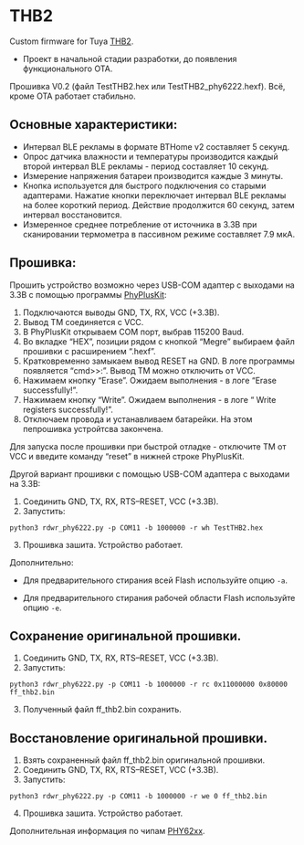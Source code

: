 # THB2
Custom firmware for Tuya [THB2](https://pvvx.github.io/THB2). 

* Проект в начальной стадии разработки, до появления функционального OTA.

Прошивка V0.2 (файл TestTHB2.hex или TestTHB2_phy6222.hexf). Всё, кроме OTA работает стабильно.

## Основные характеристики:

* Интервал BLE рекламы в формате BTHome v2 составляет 5 секунд.
* Опрос датчика влажности и температуры производится  каждый второй интервал BLE рекламы - период составляет 10 секунд.
* Измерение напряжения батареи производится каждые 3 минуты.
* Кнопка используется для быстрого подключения со старыми адаптерами. Нажатие кнопки переключает интервал BLE рекламы на более короткий период. Действие продолжится 60 секунд, затем интервал восстановится.
* Измеренное среднее потребление от источника в 3.3В при сканировании термометра в пассивном режиме составляет 7.9 мкА.

## Прошивка:

Прошить устройство возможно через USB-COM адаптер с выходами на 3.3В с помощью программы [PhyPlusKit](https://github.com/pvvx/PHY62x2/raw/master/PhyPlusKit/PhyPlusKit_v2.5.2c.rar):

1. Подключаются выводы GND, TX, RX, VCC (+3.3B). 
2. Вывод TM соединяется с VCC.
3. В PhyPlusKit открываем COM порт, выбрав 115200 Baud.
4. Во вкладке “HEX”, позиции рядом с кнопкой “Megre” выбираем файл прошивки с расширением “.hexf”.
5. Кратковременно замыкаем вывод RESET на GND. В логе программы появляется “cmd>>:”. Вывод TM можно отключить от VCC.
6. Нажимаем кнопку “Erase”. Ожидаем выполнения - в логе “Erase successfully!”.
7. Нажимаем кнопку “Write”. Ожидаем выполнения - в логе “ Write registers successfully!”.
8. Отключаем провода и устанавливаем батарейки. На этом пепрошивка устройтсва закончена. 

Для запуска после прошивки при быстрой отладке - отключите TM от VCC и введите команду “reset” в нижней строке PhyPlusKit.

Другой вариант прошивки с помощью USB-COM адаптера с выходами на 3.3В:

1. Соединить GND, TX, RX, RTS–RESET, VCC (+3.3B).
2. Запустить:
```
python3 rdwr_phy6222.py -p COM11 -b 1000000 -r wh TestTHB2.hex
```
3. Прошивка зашита. Устройство работает.

Дополнительно:

* Для предварительного стирания всей Flash используйте опцию `-a`.

* Для предварительного стирания рабочей области Flash используйте опцию `-e`.

## Сохранение оригинальной прошивки.

1. Соединить GND, TX, RX, RTS–RESET, VCC (+3.3B).
2. Запустить:
```
python3 rdwr_phy6222.py -p COM11 -b 1000000 -r rc 0x11000000 0x80000 ff_thb2.bin
```
3. Полученный файл ff_thb2.bin сохранить.

## Восстановление оригинальной прошивки.

1. Взять сохраненный файл ff_thb2.bin оригинальной прошивки.
2. Соединить GND, TX, RX, RTS–RESET, VCC (+3.3B).
3. Запустить:
```
python3 rdwr_phy6222.py -p COM11 -b 1000000 -r we 0 ff_thb2.bin
```
4. Прошивка зашита. Устройство работает.


Дополнительная информация по чипам [PHY62xx](https://github.com/pvvx/PHY62x2). 
